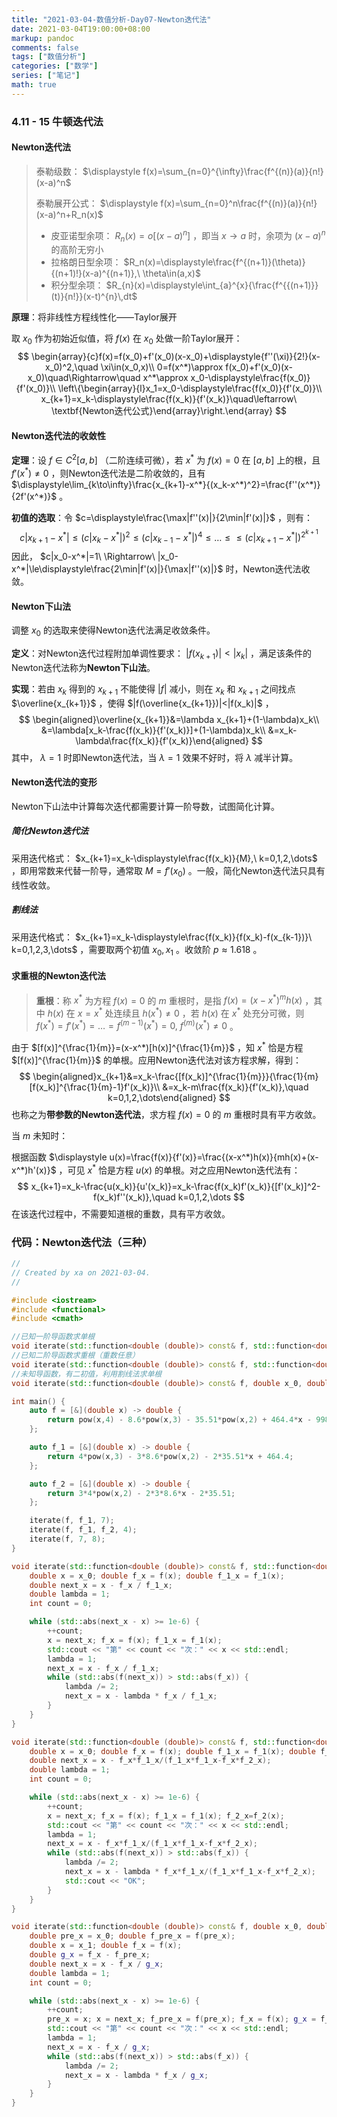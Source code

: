 ```yaml
---
title: "2021-03-04-数值分析-Day07-Newton迭代法"
date: 2021-03-04T19:00:00+08:00
markup: pandoc
comments: false
tags: ["数值分析"]
categories: ["数学"]
series: ["笔记"]
math: true
---
```




### 4.11 - 15 牛顿迭代法

#### Newton迭代法

> 泰勒级数： $\displaystyle f(x)=\sum_{n=0}^{\infty}\frac{f^{(n)}(a)}{n!}(x-a)^n$ 
>
> 泰勒展开公式： $\displaystyle f(x)=\sum_{n=0}^n\frac{f^{(n)}(a)}{n!}(x-a)^n+R_n(x)$
>
> + 皮亚诺型余项： $R_n(x)=o[(x-a)^n]$ ，即当 $x\to a$ 时，余项为 $(x-a)^n$ 的高阶无穷小
> + 拉格朗日型余项： $R_n(x)=\displaystyle\frac{f^{(n+1)}(\theta)}{(n+1)!}(x-a)^{(n+1)},\ \theta\in(a,x)$  
> + 积分型余项： $R_{n}(x)=\displaystyle\int_{a}^{x}{\frac{f^{{(n+1)}}(t)}{n!}}(x-t)^{n}\,dt$

**原理**：将非线性方程线性化——Taylor展开

取 $x_0$ 作为初始近似值，将 $f(x)$ 在 $x_0$ 处做一阶Taylor展开：
$$
\begin{array}{c}f(x)=f(x_0)+f'(x_0)(x-x_0)+\displaystyle{f''(\xi)}{2!}(x-x_0)^2,\quad \xi\in(x_0,x)\\
0=f(x^*)\approx f(x_0)+f'(x_0)(x-x_0)\quad\Rightarrow\quad x^*\approx x_0-\displaystyle\frac{f(x_0)}{f'(x_0)}\\
\left\{\begin{array}{l}x_1=x_0-\displaystyle\frac{f(x_0)}{f'(x_0)}\\
x_{k+1}=x_k-\displaystyle\frac{f(x_k)}{f'(x_k)}\quad\leftarrow\ \textbf{Newton迭代公式}\end{array}\right.\end{array}
$$

#### Newton迭代法的收敛性

**定理**：设 $f\in C^2[a,b]$ （二阶连续可微），若 $x^*$ 为 $f(x)=0$ 在 $[a,b]$ 上的根，且 $f'(x^*)\neq0$ ，则Newton迭代法是二阶收敛的，且有 $\displaystyle\lim_{k\to\infty}\frac{x_{k+1}-x^*}{(x_k-x^*)^2}=\frac{f''(x^*)}{2f'(x^*)}$ 。 

**初值的选取**：令 $c=\displaystyle\frac{\max|f''(x)|}{2\min|f'(x)|}$ ，则有：
$$
c|x_{k+1}-x^*|\le(c|x_{k}-x^*|)^2\le(c|x_{k-1}-x^*|)^4\le\dots\le\le(c|x_{k+1}-x^*|)^{2^{k+1}}
$$
因此， $c|x_0-x^*|=1\ \Rightarrow\ |x_0-x^*|\le\displaystyle\frac{2\min|f'(x)|}{\max|f''(x)|}$ 时，Newton迭代法收敛。

#### Newton下山法

调整 $x_0$ 的选取来使得Newton迭代法满足收敛条件。

**定义**：对Newton迭代过程附加单调性要求： $|f(x_{k+1})|<|x_k|$ ，满足该条件的Newton迭代法称为**Newton下山法**。

**实现**：若由 $x_k$ 得到的 $x_{k+1}$ 不能使得 $|f|$ 减小，则在 $x_k$ 和 $x_{k+1}$ 之间找点 $\overline{x_{k+1}}$ ，使得 $|f(\overline{x_{k+1}})|<|f(x_k)|$ ，
$$
\begin{aligned}\overline{x_{k+1}}&=\lambda x_{k+1}+(1-\lambda)x_k\\
&=\lambda[x_k-\frac{f(x_k)}{f'(x_k)}]+(1-\lambda)x_k\\
&=x_k-\lambda\frac{f(x_k)}{f'(x_k)}\end{aligned}
$$
其中， $\lambda=1$ 时即Newton迭代法，当 $\lambda=1$ 效果不好时，将 $\lambda$ 减半计算。

#### Newton迭代法的变形

Newton下山法中计算每次迭代都需要计算一阶导数，试图简化计算。

##### 简化Newton迭代法
采用迭代格式： $x_{k+1}=x_k-\displaystyle\frac{f(x_k)}{M},\ k=0,1,2,\dots$ ，即用常数来代替一阶导，通常取 $M=f'(x_0)$ 。一般，简化Newton迭代法只具有线性收敛。

##### 割线法
采用迭代格式： $x_{k+1}=x_k-\displaystyle\frac{f(x_k)}{f(x_k)-f(x_{k-1})}\ k=0,1,2,3,\dots$ ，需要取两个初值 $x_0,x_1$ 。收敛阶 $p\approx1.618$ 。

#### 求重根的Newton迭代法

> **重根**：称 $x^*$ 为方程 $f(x)=0$ 的 $m$ 重根时，是指 $f(x)=(x-x^*)^mh(x)$ ，其中 $h(x)$ 在 $x=x^*$ 处连续且 $h(x^*)\neq0$ ，若 $h(x)$ 在 $x^*$ 处充分可微，则 $f(x^*)=f'(x^*)=\dots=f^{(m-1)}(x^*)=0,\ f^{(m)}(x^*)\neq0$ 。

由于 $[f(x)]^{\frac{1}{m}}=(x-x^*)[h(x)]^{\frac{1}{m}}$ ，知 $x^*$ 恰是方程 $[f(x)]^{\frac{1}{m}}$ 的单根。应用Newton迭代法对该方程求解，得到：
$$
\begin{aligned}x_{k+1}&=x_k-\frac{[f(x_k)]^{\frac{1}{m}}}{\frac{1}{m}[f(x_k)]^{\frac{1}{m}-1}f'(x_k)}\\
&=x_k-m\frac{f(x_k)}{f'(x_k)},\quad k=0,1,2,\dots\end{aligned}
$$
也称之为**带参数的Newton迭代法**，求方程 $f(x)=0$ 的 $m$ 重根时具有平方收敛。

当 $m$ 未知时：

根据函数 $\displaystyle u(x)=\frac{f(x)}{f'(x)}=\frac{(x-x^*)h(x)}{mh(x)+(x-x^*)h'(x)}$ ，可见 $x^*$ 恰是方程 $u(x)$ 的单根。对之应用Newton迭代法有：
$$
x_{k+1}=x_k-\frac{u(x_k)}{u'(x_k)}=x_k-\frac{f(x_k)f'(x_k)}{[f'(x_k)]^2-f(x_k)f''(x_k)},\quad k=0,1,2,\dots
$$
在该迭代过程中，不需要知道根的重数，具有平方收敛。





### 代码：Newton迭代法（三种）
```c++
//
// Created by xa on 2021-03-04.
//

#include <iostream>
#include <functional>
#include <cmath>

//已知一阶导函数求单根
void iterate(std::function<double (double)> const& f, std::function<double (double)> const& f_1, double x_0);
//已知二阶导函数求重根（重数任意）
void iterate(std::function<double (double)> const& f, std::function<double (double)> const& f_1, std::function<double (double)> const& f_2, double x_0);
//未知导函数，有二初值，利用割线法求单根
void iterate(std::function<double (double)> const& f, double x_0, double x_1);

int main() {
    auto f = [&](double x) -> double {
        return pow(x,4) - 8.6*pow(x,3) - 35.51*pow(x,2) + 464.4*x - 998.46;
    };

    auto f_1 = [&](double x) -> double {
        return 4*pow(x,3) - 3*8.6*pow(x,2) - 2*35.51*x + 464.4;
    };

    auto f_2 = [&](double x) -> double {
        return 3*4*pow(x,2) - 2*3*8.6*x - 2*35.51;
    };

    iterate(f, f_1, 7);
    iterate(f, f_1, f_2, 4);
    iterate(f, 7, 8);
}

void iterate(std::function<double (double)> const& f, std::function<double (double)> const& f_1, double x_0) {
    double x = x_0; double f_x = f(x); double f_1_x = f_1(x);
    double next_x = x - f_x / f_1_x;
    double lambda = 1;
    int count = 0;

    while (std::abs(next_x - x) >= 1e-6) {
        ++count;
        x = next_x; f_x = f(x); f_1_x = f_1(x);
        std::cout << "第" << count << "次：" << x << std::endl;
        lambda = 1;
        next_x = x - f_x / f_1_x;
        while (std::abs(f(next_x)) > std::abs(f_x)) {
            lambda /= 2;
            next_x = x - lambda * f_x / f_1_x;
        }
    }
}

void iterate(std::function<double (double)> const& f, std::function<double (double)> const& f_1, std::function<double (double)> const& f_2, double x_0) {
    double x = x_0; double f_x = f(x); double f_1_x = f_1(x); double f_2_x = f_2(x);
    double next_x = x - f_x*f_1_x/(f_1_x*f_1_x-f_x*f_2_x);
    double lambda = 1;
    int count = 0;

    while (std::abs(next_x - x) >= 1e-6) {
        ++count;
        x = next_x; f_x = f(x); f_1_x = f_1(x); f_2_x=f_2(x);
        std::cout << "第" << count << "次：" << x << std::endl;
        lambda = 1;
        next_x = x - f_x*f_1_x/(f_1_x*f_1_x-f_x*f_2_x);
        while (std::abs(f(next_x)) > std::abs(f_x)) {
            lambda /= 2;
            next_x = x - lambda * f_x*f_1_x/(f_1_x*f_1_x-f_x*f_2_x);
            std::cout << "OK";
        }
    }
}

void iterate(std::function<double (double)> const& f, double x_0, double x_1) {
    double pre_x = x_0; double f_pre_x = f(pre_x);
    double x = x_1; double f_x = f(x);
    double g_x = f_x - f_pre_x;
    double next_x = x - f_x / g_x;
    double lambda = 1;
    int count = 0;

    while (std::abs(next_x - x) >= 1e-6) {
        ++count;
        pre_x = x; x = next_x; f_pre_x = f(pre_x); f_x = f(x); g_x = f_x - f_pre_x;
        std::cout << "第" << count << "次：" << x << std::endl;
        lambda = 1;
        next_x = x - f_x / g_x;
        while (std::abs(f(next_x)) > std::abs(f_x)) {
            lambda /= 2;
            next_x = x - lambda * f_x / g_x;
        }
    }
}

```